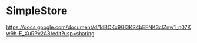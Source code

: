 # SimpleStore

https://docs.google.com/document/d/1dBCKx9Gl3KS4bEFNK3cIZnw1_n07Kw9h-E_XuRPv2A8/edit?usp=sharing
